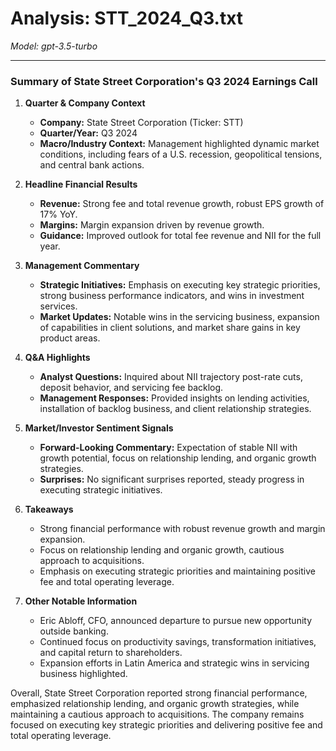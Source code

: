 # Analysis: STT_2024_Q3.txt

*Model: gpt-3.5-turbo*

---

### Summary of State Street Corporation's Q3 2024 Earnings Call

1. **Quarter & Company Context**
   - **Company:** State Street Corporation (Ticker: STT)
   - **Quarter/Year:** Q3 2024
   - **Macro/Industry Context:** Management highlighted dynamic market conditions, including fears of a U.S. recession, geopolitical tensions, and central bank actions.

2. **Headline Financial Results**
   - **Revenue:** Strong fee and total revenue growth, robust EPS growth of 17% YoY.
   - **Margins:** Margin expansion driven by revenue growth.
   - **Guidance:** Improved outlook for total fee revenue and NII for the full year.

3. **Management Commentary**
   - **Strategic Initiatives:** Emphasis on executing key strategic priorities, strong business performance indicators, and wins in investment services.
   - **Market Updates:** Notable wins in the servicing business, expansion of capabilities in client solutions, and market share gains in key product areas.

4. **Q&A Highlights**
   - **Analyst Questions:** Inquired about NII trajectory post-rate cuts, deposit behavior, and servicing fee backlog.
   - **Management Responses:** Provided insights on lending activities, installation of backlog business, and client relationship strategies.

5. **Market/Investor Sentiment Signals**
   - **Forward-Looking Commentary:** Expectation of stable NII with growth potential, focus on relationship lending, and organic growth strategies.
   - **Surprises:** No significant surprises reported, steady progress in executing strategic initiatives.

6. **Takeaways**
   - Strong financial performance with robust revenue growth and margin expansion.
   - Focus on relationship lending and organic growth, cautious approach to acquisitions.
   - Emphasis on executing strategic priorities and maintaining positive fee and total operating leverage.

7. **Other Notable Information**
   - Eric Abloff, CFO, announced departure to pursue new opportunity outside banking.
   - Continued focus on productivity savings, transformation initiatives, and capital return to shareholders.
   - Expansion efforts in Latin America and strategic wins in servicing business highlighted.

Overall, State Street Corporation reported strong financial performance, emphasized relationship lending, and organic growth strategies, while maintaining a cautious approach to acquisitions. The company remains focused on executing key strategic priorities and delivering positive fee and total operating leverage.